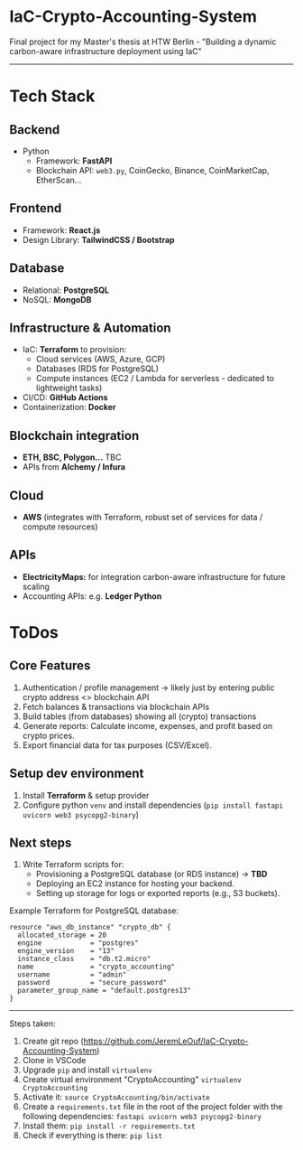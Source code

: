 # IaC-Crypto-Accounting-System

Final project for my Master's thesis at HTW Berlin - "Building a dynamic carbon-aware infrastructure deployment using IaC"

---

# Tech Stack

## Backend

- Python
  - Framework: **FastAPI**
  - Blockchain API: `web3.py`, CoinGecko, Binance, CoinMarketCap, EtherScan...

## Frontend

- Framework: **React.js**
- Design Library: **TailwindCSS / Bootstrap**

## Database

- Relational: **PostgreSQL**
- NoSQL: **MongoDB**

## Infrastructure & Automation

- IaC: **Terraform** to provision:
  - Cloud services (AWS, Azure, GCP)
  - Databases (RDS for PostgreSQL)
  - Compute instances (EC2 / Lambda for serverless - dedicated to lightweight tasks)
- CI/CD: **GitHub Actions**
- Containerization: **Docker**

## Blockchain integration

- **ETH, BSC, Polygon...** TBC
- APIs from **Alchemy / Infura**

## Cloud

- **AWS** (integrates with Terraform, robust set of services for data / compute resources)

## APIs

- **ElectricityMaps:** for integration carbon-aware infrastructure for future scaling
- Accounting APIs: e.g. **Ledger Python**

# ToDos

## Core Features

  1. Authentication / profile management -> likely just by entering public crypto address <> blockchain API
  2. Fetch balances & transactions via blockchain APIs
  3. Build tables (from databases) showing all (crypto) transactions
  4. Generate reports: Calculate income, expenses, and profit based on crypto prices.
  5. Export financial data for tax purposes (CSV/Excel).

## Setup dev environment

  1. Install **Terraform** & setup provider
  2. Configure python `venv` and install dependencies (`pip install fastapi uvicorn web3 psycopg2-binary`)

## Next steps

1. Write Terraform scripts for:
    - Provisioning a PostgreSQL database (or RDS instance) -> **TBD**
    - Deploying an EC2 instance for hosting your backend.
    - Setting up storage for logs or exported reports (e.g., S3 buckets).

Example Terraform for PostgreSQL database:

```
resource "aws_db_instance" "crypto_db" {
  allocated_storage = 20
  engine            = "postgres"
  engine_version    = "13"
  instance_class    = "db.t2.micro"
  name              = "crypto_accounting"
  username          = "admin"
  password          = "secure_password"
  parameter_group_name = "default.postgres13"
}
```

---

Steps taken:

1. Create git repo (<https://github.com/JeremLeOuf/IaC-Crypto-Accounting-System>)
2. Clone in VSCode
3. Upgrade `pip` and install `virtualenv`
4. Create virtual environment "CryptoAccounting" `virtualenv CryptoAccounting`
5. Activate it: `source CryptoAccounting/bin/activate`
6. Create a `requirements.txt` file in the root of the project folder with the following dependencies: `fastapi uvicorn web3 psycopg2-binary`
7. Install them: `pip install -r requirements.txt`
8. Check if everything is there: `pip list`
